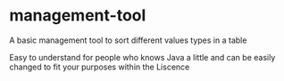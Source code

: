 # management-tool
A basic management tool to sort different values types in a table

Easy to understand for people who knows Java a little and can be easily changed to fit your purposes within the Liscence
